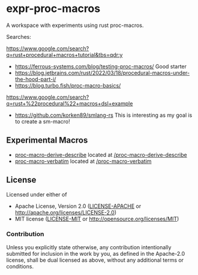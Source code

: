 # expr-proc-macros

A workspace with experiments using rust proc-macros.

Searches:

https://www.google.com/search?q=rust+procedural+macros+tutorial&tbs=qdr:y

 * https://ferrous-systems.com/blog/testing-proc-macros/ Good starter
 * https://blog.jetbrains.com/rust/2022/03/18/procedural-macros-under-the-hood-part-i/
 * https://blog.turbo.fish/proc-macro-basics/

https://www.google.com/search?q=rust+%22procedural%22+macros+dsl+example

 * https://github.com/korken89/smlang-rs This is interesting as my goal is to create a sm-macro!

## Experimental Macros

* [proc-macro-derive-describe](./proc-macro-derive-describe/README.md) located at [/proc-macro-derive-describe](/proc-macro-derive-describe/)
* [proc-macro-verbatim](./proc-macro-verbatim/README.md) located at [/proc-macro-verbatim](/proc-macro-verbatim/)

## License

Licensed under either of

- Apache License, Version 2.0 ([LICENSE-APACHE](LICENSE-APACHE) or http://apache.org/licenses/LICENSE-2.0)
- MIT license ([LICENSE-MIT](LICENSE-MIT) or http://opensource.org/licenses/MIT)

### Contribution

Unless you explicitly state otherwise, any contribution intentionally submitted
for inclusion in the work by you, as defined in the Apache-2.0 license, shall
be dual licensed as above, without any additional terms or conditions.
